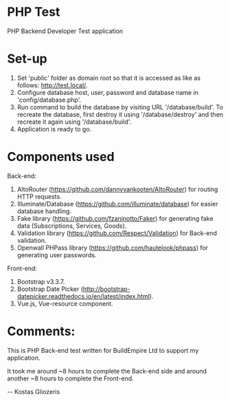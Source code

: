 # PHP Test

PHP Backend Developer Test application

# Set-up

1. Set 'public' folder as domain root so that it is accessed as like as follows: http://test.local/.
2. Configure database host, user, password and database name in 'config/database.php'.
3. Run command to build the database by visiting URL '/database/build'. To recreate the database, first destroy it using '/database/destroy' and then recreate it again using '/database/build'.
4. Application is ready to go.

# Components used

Back-end:

1. AltoRouter (https://github.com/dannyvankooten/AltoRouter) for routing HTTP requests.
2. Illuminate/Database (https://github.com/illuminate/database) for easier database handling.
3. Fake library (https://github.com/fzaninotto/Faker) for generating fake data (Subscriptions, Services, Goods).
4. Validation library (https://github.com/Respect/Validation) for Back-end validation.
5. Openwall PHPass library (https://github.com/hautelook/phpass) for generating user passwords.

Front-end:

1. Bootstrap v3.3.7.
2. Bootstrap Date Picker (http://bootstrap-datepicker.readthedocs.io/en/latest/index.html).
3. Vue.js, Vue-resource component.

# Comments:

This is PHP Back-end test written for BuildEmpire Ltd to support my application.

It took me around ~8 hours to complete the Back-end side and around another ~8 hours to complete the Front-end.

-- Kostas Gliozeris